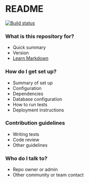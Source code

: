 # README #

[![Build status](https://ci.appveyor.com/api/projects/status/77bjd3rev61gsaco?svg=true)](https://ci.appveyor.com/project/simco50/fluxengine)

### What is this repository for? ###

* Quick summary
* Version
* [Learn Markdown](https://bitbucket.org/tutorials/markdowndemo)

### How do I get set up? ###

* Summary of set up
* Configuration
* Dependencies
* Database configuration
* How to run tests
* Deployment instructions

### Contribution guidelines ###

* Writing tests
* Code review
* Other guidelines

### Who do I talk to? ###

* Repo owner or admin
* Other community or team contact